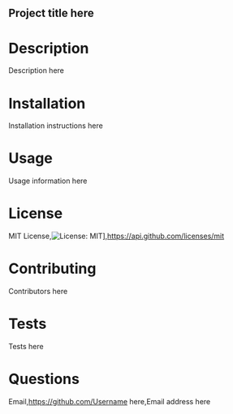 ## Project title here

# Description

Description here

# Installation

Installation instructions here

# Usage

Usage information here

# License

MIT License,![License: MIT](https://img.shields.io/badge/License-MIT-yellow.svg)],https://api.github.com/licenses/mit

# Contributing

Contributors here

# Tests

Tests here

# Questions

Email,https://github.com/Username here,Email address here

